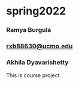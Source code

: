 # spring2022
### Ramya Burgula
### rxb88630@ucmo.edu
### Akhila Dyavarishetty

This is course project.
